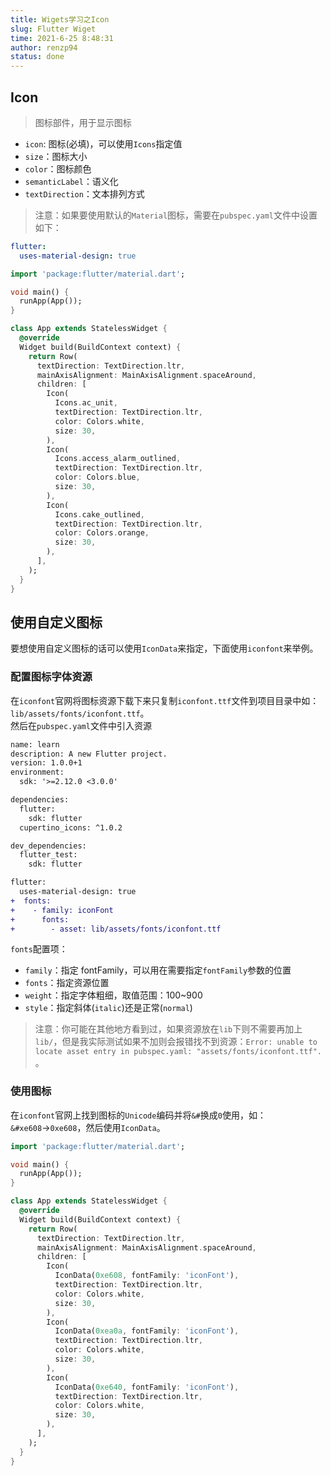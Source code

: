 ```yaml
---
title: Wigets学习之Icon
slug: Flutter Wiget
time: 2021-6-25 8:48:31
author: renzp94
status: done
---
```


## Icon

> 图标部件，用于显示图标

- `icon`: 图标(必填)，可以使用`Icons`指定值
- `size`：图标大小
- `color`：图标颜色
- `semanticLabel`：语义化
- `textDirection`：文本排列方式

> 注意：如果要使用默认的`Material`图标，需要在`pubspec.yaml`文件中设置如下：

```yaml
flutter:
  uses-material-design: true
```

```dart
import 'package:flutter/material.dart';

void main() {
  runApp(App());
}

class App extends StatelessWidget {
  @override
  Widget build(BuildContext context) {
    return Row(
      textDirection: TextDirection.ltr,
      mainAxisAlignment: MainAxisAlignment.spaceAround,
      children: [
        Icon(
          Icons.ac_unit,
          textDirection: TextDirection.ltr,
          color: Colors.white,
          size: 30,
        ),
        Icon(
          Icons.access_alarm_outlined,
          textDirection: TextDirection.ltr,
          color: Colors.blue,
          size: 30,
        ),
        Icon(
          Icons.cake_outlined,
          textDirection: TextDirection.ltr,
          color: Colors.orange,
          size: 30,
        ),
      ],
    );
  }
}

```

## 使用自定义图标

要想使用自定义图标的话可以使用`IconData`来指定，下面使用`iconfont`来举例。

### 配置图标字体资源

在`iconfont`官网将图标资源下载下来只复制`iconfont.ttf`文件到项目目录中如：`lib/assets/fonts/iconfont.ttf`。
<br />
然后在`pubspec.yaml`文件中引入资源

```diff
name: learn
description: A new Flutter project.
version: 1.0.0+1
environment:
  sdk: '>=2.12.0 <3.0.0'

dependencies:
  flutter:
    sdk: flutter
  cupertino_icons: ^1.0.2

dev_dependencies:
  flutter_test:
    sdk: flutter

flutter:
  uses-material-design: true
+  fonts:
+    - family: iconFont
+      fonts:
+        - asset: lib/assets/fonts/iconfont.ttf
```

`fonts`配置项：

- `family`：指定 fontFamily，可以用在需要指定`fontFamily`参数的位置
- `fonts`：指定资源位置
- `weight`：指定字体粗细，取值范围：100~900
- `style`：指定斜体(`italic`)还是正常(`normal`)

> 注意：你可能在其他地方看到过，如果资源放在`lib`下则不需要再加上`lib/`，但是我实际测试如果不加则会报错找不到资源：`Error: unable to locate asset entry in pubspec.yaml: "assets/fonts/iconfont.ttf". `。

### 使用图标

在`iconfont`官网上找到图标的`Unicode`编码并将`&#`换成`0`使用，如：`&#xe608`→`0xe608`，然后使用`IconData`。

```dart
import 'package:flutter/material.dart';

void main() {
  runApp(App());
}

class App extends StatelessWidget {
  @override
  Widget build(BuildContext context) {
    return Row(
      textDirection: TextDirection.ltr,
      mainAxisAlignment: MainAxisAlignment.spaceAround,
      children: [
        Icon(
          IconData(0xe608, fontFamily: 'iconFont'),
          textDirection: TextDirection.ltr,
          color: Colors.white,
          size: 30,
        ),
        Icon(
          IconData(0xea0a, fontFamily: 'iconFont'),
          textDirection: TextDirection.ltr,
          color: Colors.white,
          size: 30,
        ),
        Icon(
          IconData(0xe640, fontFamily: 'iconFont'),
          textDirection: TextDirection.ltr,
          color: Colors.white,
          size: 30,
        ),
      ],
    );
  }
}
```
